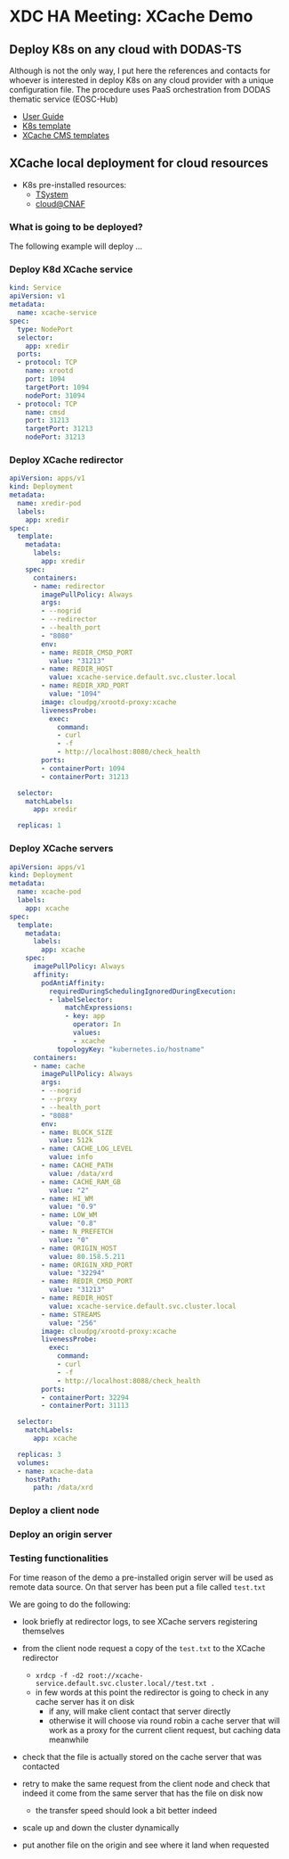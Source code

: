 # XDC HA Meeting: XCache Demo

## Deploy K8s on any cloud with DODAS-TS

Although is not the only way, I put here the references and contacts for whoever is interested in deploy K8s on any cloud provider with a unique configuration file. The procedure uses PaaS orchestration from DODAS thematic service (EOSC-Hub)

- [User Guide](https://dodas-ts.github.io/dodas-doc/)
- [K8s template](https://raw.githubusercontent.com/Cloud-PG/XDC-HA-demo/master/templates/DODAS-TS/kube_deploy.yml)
- [XCache CMS templates](https://github.com/Cloud-PG/docker-images/tree/xcache/xrd-proxy)


## XCache local deployment for cloud resources

- K8s pre-installed resources:
  - [TSystem](https://160.44.198.123:30443/#!/login)
  - [cloud@CNAF](https://131.154.96.89:30443/#!/login)

### What is going to be deployed?

The following example will deploy ...

### Deploy K8d XCache service

``` yaml
kind: Service
apiVersion: v1
metadata:
  name: xcache-service
spec:
  type: NodePort
  selector:
    app: xredir
  ports:
  - protocol: TCP
    name: xrootd
    port: 1094
    targetPort: 1094
    nodePort: 31094
  - protocol: TCP
    name: cmsd
    port: 31213
    targetPort: 31213
    nodePort: 31213

```

### Deploy XCache redirector

``` yaml
apiVersion: apps/v1
kind: Deployment
metadata:
  name: xredir-pod
  labels:
    app: xredir
spec:
  template:
    metadata:
      labels:
        app: xredir
    spec:
      containers:
      - name: redirector
        imagePullPolicy: Always
        args:
        - --nogrid
        - --redirector
        - --health_port
        - "8080"
        env:
        - name: REDIR_CMSD_PORT
          value: "31213"
        - name: REDIR_HOST
          value: xcache-service.default.svc.cluster.local 
        - name: REDIR_XRD_PORT
          value: "1094"
        image: cloudpg/xrootd-proxy:xcache
        livenessProbe:
          exec:
            command:
            - curl
            - -f
            - http://localhost:8080/check_health
        ports:
        - containerPort: 1094
        - containerPort: 31213

  selector:
    matchLabels:
      app: xredir

  replicas: 1
```

### Deploy XCache servers

``` yaml
apiVersion: apps/v1
kind: Deployment
metadata:
  name: xcache-pod
  labels:
    app: xcache
spec:
  template:
    metadata:
      labels:
        app: xcache
    spec:
      imagePullPolicy: Always
      affinity:
        podAntiAffinity:
          requiredDuringSchedulingIgnoredDuringExecution:
          - labelSelector:
              matchExpressions:
              - key: app
                operator: In
                values:
                - xcache
            topologyKey: "kubernetes.io/hostname"
      containers:
      - name: cache
        imagePullPolicy: Always
        args:
        - --nogrid
        - --proxy
        - --health_port
        - "8088"
        env:
        - name: BLOCK_SIZE
          value: 512k
        - name: CACHE_LOG_LEVEL
          value: info
        - name: CACHE_PATH
          value: /data/xrd
        - name: CACHE_RAM_GB
          value: "2"
        - name: HI_WM
          value: "0.9"
        - name: LOW_WM
          value: "0.8"
        - name: N_PREFETCH
          value: "0"
        - name: ORIGIN_HOST
          value: 80.158.5.211
        - name: ORIGIN_XRD_PORT
          value: "32294"
        - name: REDIR_CMSD_PORT
          value: "31213"
        - name: REDIR_HOST
          value: xcache-service.default.svc.cluster.local
        - name: STREAMS
          value: "256"
        image: cloudpg/xrootd-proxy:xcache
        livenessProbe:
          exec:
            command:
            - curl
            - -f
            - http://localhost:8088/check_health
        ports:
        - containerPort: 32294
        - containerPort: 31113

  selector:
    matchLabels:
      app: xcache

  replicas: 3
  volumes:
  - name: xcache-data
    hostPath:
      path: /data/xrd

```

### Deploy a client node

### Deploy an origin server

### Testing functionalities

For time reason of the demo a pre-installed origin server will be used as remote data source. On that server has been put a file called `test.txt`

We are going to do the following:

- look briefly at redirector logs, to see XCache servers registering themselves
- from the client node request a copy of the `test.txt` to the XCache redirector
  - `xrdcp -f -d2 root://xcache-service.default.svc.cluster.local//test.txt .`
  - in few words at this point the redirector is going to check in any cache server has it on disk
    - if any, will make client contact that server directly
    - otherwise it will choose via round robin a cache server that will work as a proxy for the current client request, but caching data meanwhile
- check that the file is actually stored on the cache server that was contacted
- retry to make the same request from the client node and check that indeed it come from the same server that has the file on disk now
  - the transfer speed should look a bit better indeed
- scale up and down the cluster dynamically

- put another file on the origin and see where it land when requested